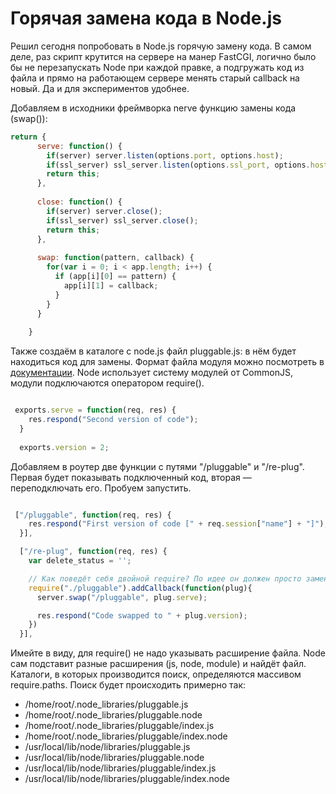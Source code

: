 # Горячая замена кода в Node.js

Решил сегодня попробовать в Node.js горячую замену кода. В самом деле, раз скрипт крутится на сервере на манер FastCGI, логично было бы не перезапускать Node при каждой правке, а подгружать код из файла и прямо на работающем сервере менять старый callback на новый. Да и для экспериментов удобнее.

Добавляем в исходники фреймворка nerve функцию замены кода (swap()):

```javascript
return {
      serve: function() {
        if(server) server.listen(options.port, options.host);
        if(ssl_server) ssl_server.listen(options.ssl_port, options.host);
        return this;
      },
 
      close: function() {
        if(server) server.close();
        if(ssl_server) ssl_server.close();
        return this;
      },
 
      swap: function(pattern, callback) {
        for(var i = 0; i < app.length; i++) {
          if (app[i][0] == pattern) {
            app[i][1] = callback;
          }
        }
      }
 
    }
```

Также создаём в каталоге с node.js файл pluggable.js: в нём будет находиться код для замены. Формат файла модуля можно посмотреть в [документации](http://nodejs.org/api.html#_modules). Node использует систему модулей от CommonJS, модули подключаются оператором require().

```javascript

 exports.serve = function(req, res) {
    res.respond("Second version of code");
  }
  
  exports.version = 2;
```

Добавляем в роутер две функции с путями "/pluggable" и "/re-plug". Первая будет показывать подключенный код, вторая — переподключать его. Пробуем запустить.

```javascript

 ["/pluggable", function(req, res) {
    res.respond("First version of code [" + req.session["name"] + "]");
  }],

  ["/re-plug", function(req, res) {
    var delete_status = '';

    // Как поведёт себя двойной require? По идее он должен просто заменить старый код
    require("./pluggable").addCallback(function(plug){
      server.swap("/pluggable", plug.serve);

      res.respond("Code swapped to " + plug.version);
    })
  }],

 ```

Имейте в виду, для require() не надо указывать расширение файла. Node сам подставит разные расширения (js, node, module) и найдёт файл. Каталоги, в которых производится поиск, определяются массивом require.paths. Поиск будет происходить примерно так:


* /home/root/.node_libraries/pluggable.js
* /home/root/.node_libraries/pluggable.node
* /home/root/.node_libraries/pluggable/index.js
* /home/root/.node_libraries/pluggable/index.node
* /usr/local/lib/node/libraries/pluggable.js
* /usr/local/lib/node/libraries/pluggable.node
* /usr/local/lib/node/libraries/pluggable/index.js
* /usr/local/lib/node/libraries/pluggable/index.node


